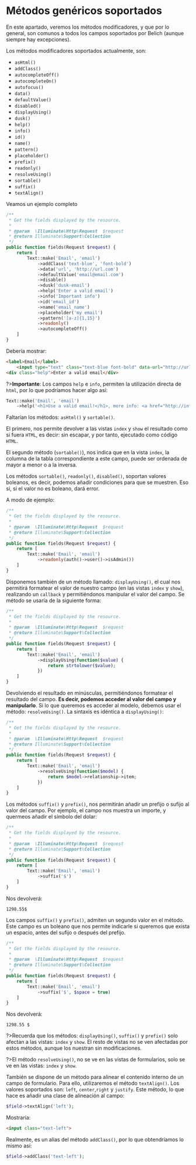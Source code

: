 # Métodos genéricos soportados

En este apartado, veremos los métodos modificadores, y que por lo general, son comunos a todos los campos soportados por Belich (aunque siempre hay excepciones).

Los métodos modificadores soportados actualmente, son:

- `asHtml()`
- `addClass()`
- `autocompleteOff()`
- `autocompleteOn()`
- `autofocus()`
- `data()`
- `defaultValue()`
- `disabled()`
- `displayUsing()`
- `dusk()`
- `help()`
- `info()`
- `id()`
- `name()`
- `pattern()`
- `placeholder()`
- `prefix()`
- `readonly()`
- `resolveUsing()`
- `sortable()`
- `suffix()`
- `textAlign()`

Veamos un ejemplo completo

```php
/**
 * Get the fields displayed by the resource.
 *
 * @param  \Illuminate\Http\Request  $request
 * @return Illuminate\Support\Collection
 */
public function fields(Request $request) {
    return [
        Text::make('Email', 'email')
            ->addClass('text-blue', 'font-bold')
            ->data('url', 'http://url.com')
            ->defaultValue('email@email.com')
            ->disable()
            ->dusk('dusk-email')
            ->help('Enter a valid email')
            ->info('Important info')
            ->id('email_id')
            ->name('email_name')
            ->placeholder('my email')
            ->pattern('[a-z]{1,15}')
            ->readonly()
            ->autocompleteOff()
    ]
}
```

Debería mostrar:

```html
<label>Email</label>
    <input type="text" class="text-blue font-bold" data-url="http://url.com value="email@email.com" disabled="disabled" dusk="dusk-email" id="email_id" name="email_name" placeholder="my email" pattern="[a-z]{1,15}" autocomplete="off" readonly/>
<div class="help">Enter a valid email</div>
```

?>**Importante**: Los campos `help` e `info`, permiten la utilización directa de `html`, por lo que podríamos hacer algo así:

```php
Text::make('Email', 'email')
    ->help('<h1>Use a valid email!</h1>, more info: <a href="http://info.net">more info</a>'),
```

Faltarían los métodos: `asHtml()` y `sortable()`. 

El primero, nos permite devolver a las vistas `index` y `show` el resultado como si fuera `HTML`, es decir: sin escapar, y por tanto, ejecutado como código `HTML`.

El segundo método (`sortable()`), nos indica que en la vista `index`, la columna de la tabla correspondiente a este campo, puede ser ordenada de mayor a menor o a la inversa.

Los métodos `sortable()`, `readonly()`, `disabled()`, soportan valores boleanos, es decir, podemos añadir condiciones para que se muestren. Eso si, si el valor no es boleano, dará error. 

A modo de ejemplo:

```php
/**
 * Get the fields displayed by the resource.
 *
 * @param  \Illuminate\Http\Request  $request
 * @return Illuminate\Support\Collection
 */
public function fields(Request $request) {
    return [
        Text::make('Email', 'email')
            ->readonly(auth()->user()->isAdmin())
    ]
}
```

Disponemos también de un método llamado: `displayUsing()`, el cual nos permitirá formatear el valor de nuestro campo (en las vistas `index` y `show`), realizando un `callback` y permitiéndonos manipular el valor del campo. Se método se usaría de la siguiente forma:

```php
/**
 * Get the fields displayed by the resource.
 *
 * @param  \Illuminate\Http\Request  $request
 * @return Illuminate\Support\Collection
 */
public function fields(Request $request) {
    return [
        Text::make('Email', 'email')
            ->displayUsing(function($value) {
                return strtolower($value);
            })
    ]
}
```

Devolviendo el resultado en minúsculas, permitiéndonos formatear el resultado del campo. **Es decir, podemos acceder al valor del campo y manipularlo**. Si lo que queremos es acceder al modelo, debemos usar el método: `resolveUsing()`. La sintaxis es idéntica a `displayUsing()`:

```php
/**
 * Get the fields displayed by the resource.
 *
 * @param  \Illuminate\Http\Request  $request
 * @return Illuminate\Support\Collection
 */
public function fields(Request $request) {
    return [
        Text::make('Email', 'email')
            ->resolveUsing(function($model) {
                return $model->relationship->item;
            })
    ]
}
```

Los métodos `suffix()` y `prefix()`, nos permitirán añadir un prefijo o sufijo al valor del campo. Por ejemplo, el campo nos muestra un importe, y quermeos añadir el símbolo del dolar:

```php
/**
 * Get the fields displayed by the resource.
 *
 * @param  \Illuminate\Http\Request  $request
 * @return Illuminate\Support\Collection
 */
public function fields(Request $request) {
    return [
        Text::make('Email', 'email')
            ->suffix('$')
    ]
}
```

Nos devolverá:

```
1298.55$
```

Los campos `suffix()` y `prefix()`, admiten un segundo valor en el método. Este campo es un boleano que nos permite indicarle si queremos que exista un espacio, antes del sufijo o después del prefijo.

```php
/**
 * Get the fields displayed by the resource.
 *
 * @param  \Illuminate\Http\Request  $request
 * @return Illuminate\Support\Collection
 */
public function fields(Request $request) {
    return [
        Text::make('Email', 'email')
            ->suffix('$', $space = true)
    ]
}
```

Nos devolverá:

```
1298.55 $
```

?>Recuerda que los métodos: `displayUsing()`, `suffix()` y `prefix()` solo afectan a las vistas: `index` y `show`. El resto de vistas no se ven afectadas por estos métodos, aunque los nuestran sin modificaciones.

?>El método `resolveUsing()`, no se ve en las vistas de formularios, solo se ve en las vistas: `index` y `show`.

También se dispone de un método para alinear el contenido interno de un campo de formulario. Para ello, utilizaremos el método `textAlign()`. Los valores soportados son: `left`, `center`,`right` y `justify`. Este método, lo que hace es añadir una clase de alineación al campo:

```php
$field->textAlign('left');
```

Mostraría:

```html
<input class="text-left">
```

Realmente, es un alias del método `addClass()`, por lo que obtendríamos lo mismo así:

```php
$field->addClass('text-left');
```
